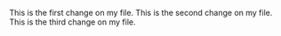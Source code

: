 This is the first change on my file.
This is the second change on my file.
This is the third change on my file.